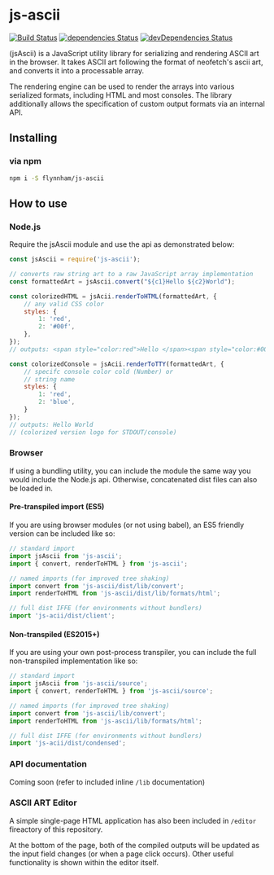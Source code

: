 # js-ascii

[![Build Status](https://travis-ci.org/flynnham/js-ascii.svg?branch=master)](https://travis-ci.org/flynnham/js-ascii)
[![dependencies Status](https://david-dm.org/flynnham/js-ascii/status.svg)](https://david-dm.org/flynnham/js-ascii)
[![devDependencies Status](https://david-dm.org/flynnham/js-ascii/dev-status.svg)](https://david-dm.org/flynnham/js-ascii?type=dev)

(jsAscii) is a JavaScript utility library for serializing and rendering ASCII
art in the browser. It takes ASCII art following the format of neofetch's
ascii art, and converts it into a processable array.

The rendering engine can be used to render the arrays into various serialized
formats, including HTML and most consoles. The library additionally allows
the specification of custom output formats via an internal API.

## Installing

### via npm
```bash
npm i -S flynnham/js-ascii
```

## How to use

### Node.js

Require the jsAscii module and use the api as demonstrated below:

```js
const jsAscii = require('js-ascii');

// converts raw string art to a raw JavaScript array implementation
const formattedArt = jsAscii.convert("${c1}Hello ${c2}World");

const colorizedHTML = jsAcii.renderToHTML(formattedArt, {
	// any valid CSS color
	styles: {
		1: 'red',
		2: '#00f',
	},
});
// outputs: <span style="color:red">Hello </span><span style="color:#00f">World</span>

const colorizedConsole = jsAcii.renderToTTY(formattedArt, {
	// specifc console color cold (Number) or
	// string name
	styles: {
		1: 'red',
		2: 'blue',
	}
});
// outputs: Hello World
// (colorized version logo for STDOUT/console)

```

### Browser

If using a bundling utility, you can include the module the same way you would include
the Node.js api. Otherwise, concatenated dist files can also be loaded in.

#### Pre-transpiled import (ES5)

If you are using browser modules (or not using babel), an ES5 friendly version
can be included like so:

```js
// standard import
import jsAscii from 'js-ascii';
import { convert, renderToHTML } from 'js-ascii';

// named imports (for improved tree shaking)
import convert from 'js-ascii/dist/lib/convert';
import renderToHTML from 'js-ascii/dist/lib/formats/html';

// full dist IFFE (for environments without bundlers)
import 'js-acii/dist/client';
```

#### Non-transpiled (ES2015+)

If you are using your own post-process transpiler, you can include the full
non-transpiled implementation like so:

```js
// standard import
import jsAscii from 'js-ascii/source';
import { convert, renderToHTML } from 'js-ascii/source';

// named imports (for improved tree shaking)
import convert from 'js-ascii/lib/convert';
import renderToHTML from 'js-ascii/lib/formats/html';

// full dist IFFE (for environments without bundlers)
import 'js-acii/dist/condensed';
```

### API documentation
Coming soon (refer to included inline `/lib` documentation)

### ASCII ART Editor
A simple single-page HTML application has also been included in `/editor` fireactory
of this repository.

At the bottom of the page, both of the compiled outputs will be updated as the input
field changes (or when a page click occurs). Other useful functionality is shown
within the editor itself.
